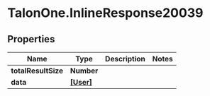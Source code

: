 # TalonOne.InlineResponse20039

## Properties

Name | Type | Description | Notes
------------ | ------------- | ------------- | -------------
**totalResultSize** | **Number** |  | 
**data** | [**[User]**](User.md) |  | 


